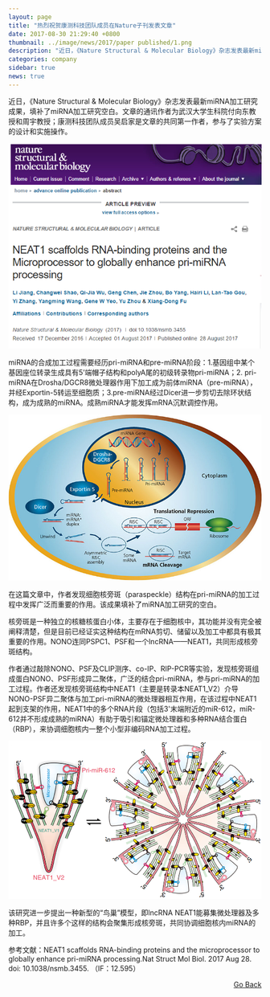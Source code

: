 ```yaml
---
layout: page
title: "热烈祝贺康测科技团队成员在Nature子刊发表文章"
date: 2017-08-30 21:29:40 +0800
thumbnail: ../image/news/2017/paper published/1.png
description: "近日，《Nature Structural & Molecular Biology》杂志发表最新miRNA加工研究成果，填补了miRNA加工研究空白。文章的通讯作者为武汉大学生科院付向东教授和周宇教授；康测科技团队成员吴启家是文章的共同第一作者，参与了实验方案的设计和实施操作。"
categories: company
sidebar: true
news: true
---
```


近日，《Nature Structural & Molecular Biology》杂志发表最新miRNA加工研究成果，填补了miRNA加工研究空白。文章的通讯作者为武汉大学生科院付向东教授和周宇教授；康测科技团队成员吴启家是文章的共同第一作者，参与了实验方案的设计和实施操作。

<p style="text-align: center;"><img src="/image/news/2017/paper published/1.png"></p>

miRNA的合成加工过程需要经历pri-miRNA和pre-miRNA阶段：1.基因组中某个基因座位转录生成具有5’端帽子结构和polyA尾的初级转录物pri-miRNA；2. pri-miRNA在Drosha/DGCR8微处理器作用下加工成为前体miRNA（pre-miRNA），并经Exportin-5转运至细胞质；3.pre-miRNA经过Dicer进一步剪切去除环状结构，成为成熟的miRNA。成熟miRNA才能发挥mRNA沉默调控作用。

<p style="text-align: center;"><img src="/image/news/2017/paper published/mirna-pathways-large.jpg"></p>

在这篇文章中，作者发现细胞核旁斑（paraspeckle）结构在pri-miRNA的加工过程中发挥广泛而重要的作用。该成果填补了miRNA加工研究的空白。

核旁斑是一种独立的核糖核蛋白小体，主要存在于细胞核中，其功能并没有完全被阐释清楚，但是目前已经证实这种结构在mRNA剪切、储留以及加工中都具有极其重要的作用。NONO连同PSPC1、PSF和一个lncRNA——NEAT1，共同形成核旁斑结构。

作者通过敲除NONO、PSF及CLIP测序、co-IP、RIP-PCR等实验，发现核旁斑组成蛋白NONO、PSF形成异二聚体，广泛的结合pri-miRNA，参与pri-miRNA的加工过程。作者还发现核旁斑结构中NEAT1（主要是转录本NEAT1_V2）介导NONO-PSF异二聚体与加工pri-miRNA的微处理器相互作用，在该过程中NEAT1起到支架的作用，NEAT1中的多个RNA片段（包括3'末端附近的miR-612，miR-612并不形成成熟的miRNA）有助于吸引和锚定微处理器和多种RNA结合蛋白（RBP），来协调细胞核内一整个小型非编码RNA加工过程。

<p style="text-align: center;"><img src="/image/news/2017/paper published/2.png"></p>

该研究进一步提出一种新型的“鸟巢”模型，即lncRNA NEAT1能募集微处理器及多种RBP，并且许多个这样的结构会聚集形成核旁斑，共同协调细胞核内miRNA的加工。

参考文献：NEAT1 scaffolds RNA-binding proteins and the microprocessor to globally enhance pri-miRNA processing.Nat Struct Mol Biol. 2017 Aug 28. doi: 10.1038/nsmb.3455. （IF：12.595）

<div style="float: right;"><a href="/{{ page.categories }}">Go Back</a></div>
